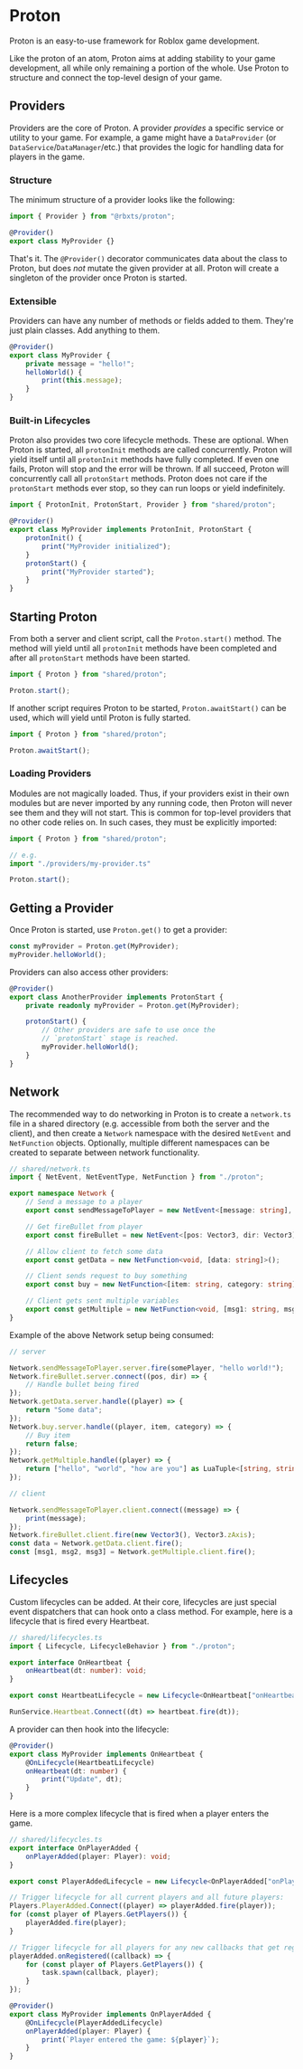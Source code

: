 # Proton

Proton is an easy-to-use framework for Roblox game development.

Like the proton of an atom, Proton aims at adding stability to your game development, all while only remaining a portion of the whole. Use Proton to structure and connect the top-level design of your game.

## Providers

Providers are the core of Proton. A provider _provides_ a specific service or utility to your game. For example, a game might have a `DataProvider` (or `DataService`/`DataManager`/etc.) that provides the logic for handling data for players in the game.

### Structure
The minimum structure of a provider looks like the following:
```ts
import { Provider } from "@rbxts/proton";

@Provider()
export class MyProvider {}
```

That's it. The `@Provider()` decorator communicates data about the class to Proton, but does _not_ mutate the given provider at all. Proton will create a singleton of the provider once Proton is started.

### Extensible
Providers can have any number of methods or fields added to them. They're just plain classes. Add anything to them.

```ts
@Provider()
export class MyProvider {
	private message = "hello!";
	helloWorld() {
		print(this.message);
	}
}
```

### Built-in Lifecycles
Proton also provides two core lifecycle methods. These are optional. When Proton is started, all `protonInit` methods are called concurrently. Proton will yield itself until all `protonInit` methods have fully completed. If even one fails, Proton will stop and the error will be thrown. If all succeed, Proton will concurrently call all `protonStart` methods. Proton does not care if the `protonStart` methods ever stop, so they can run loops or yield indefinitely.

```ts
import { ProtonInit, ProtonStart, Provider } from "shared/proton";

@Provider()
export class MyProvider implements ProtonInit, ProtonStart {
	protonInit() {
		print("MyProvider initialized");
	}
	protonStart() {
		print("MyProvider started");
	}
}
```

## Starting Proton

From both a server and client script, call the `Proton.start()` method. The method will yield until all `protonInit` methods have been completed and after all `protonStart` methods have been started.

```ts
import { Proton } from "shared/proton";

Proton.start();
```

If another script requires Proton to be started, `Proton.awaitStart()` can be used, which will yield until Proton is fully started.

```ts
import { Proton } from "shared/proton";

Proton.awaitStart();
```

### Loading Providers
Modules are not magically loaded. Thus, if your providers exist in their own modules but are never imported by any running code, then Proton will never see them and they will not start. This is common for top-level providers that no other code relies on. In such cases, they must be explicitly imported:

```ts
import { Proton } from "shared/proton";

// e.g.
import "./providers/my-provider.ts"

Proton.start();
```

## Getting a Provider

Once Proton is started, use `Proton.get()` to get a provider:

```ts
const myProvider = Proton.get(MyProvider);
myProvider.helloWorld();
```

Providers can also access other providers:

```ts
@Provider()
export class AnotherProvider implements ProtonStart {
	private readonly myProvider = Proton.get(MyProvider);

	protonStart() {
		// Other providers are safe to use once the
		// `protonStart` stage is reached.
		myProvider.helloWorld();
	}
}
```

## Network

The recommended way to do networking in Proton is to create a `network.ts` file in a shared directory (e.g. accessible from both the server and the client), and then create a `Network` namespace with the desired `NetEvent` and `NetFunction` objects. Optionally, multiple different namespaces can be created to separate between network functionality.

```ts
// shared/network.ts
import { NetEvent, NetEventType, NetFunction } from "./proton";

export namespace Network {
	// Send a message to a player
	export const sendMessageToPlayer = new NetEvent<[message: string], NetEventType.ServerToClient>();

	// Get fireBullet from player
	export const fireBullet = new NetEvent<[pos: Vector3, dir: Vector3], NetEventType.ClientToServer>();

	// Allow client to fetch some data
	export const getData = new NetFunction<void, [data: string]>();

	// Client sends request to buy something
	export const buy = new NetFunction<[item: string, category: string], [bought: boolean]>();

	// Client gets sent multiple variables
	export const getMultiple = new NetFunction<void, [msg1: string, msg2: string, msg3: string]>();
}
```

Example of the above Network setup being consumed:

```ts
// server

Network.sendMessageToPlayer.server.fire(somePlayer, "hello world!");
Network.fireBullet.server.connect((pos, dir) => {
	// Handle bullet being fired
});
Network.getData.server.handle((player) => {
	return "Some data";
});
Network.buy.server.handle((player, item, category) => {
	// Buy item
	return false;
});
Network.getMultiple.handle((player) => {
	return ["hello", "world", "how are you"] as LuaTuple<[string, string, string]>;
});
```

```ts
// client

Network.sendMessageToPlayer.client.connect((message) => {
	print(message);
});
Network.fireBullet.client.fire(new Vector3(), Vector3.zAxis);
const data = Network.getData.client.fire();
const [msg1, msg2, msg3] = Network.getMultiple.client.fire();
```

## Lifecycles

Custom lifecycles can be added. At their core, lifecycles are just special event dispatchers that can hook onto a class method. For example, here is a lifecycle that is fired every Heartbeat.

```ts
// shared/lifecycles.ts
import { Lifecycle, LifecycleBehavior } from "./proton";

export interface OnHeartbeat {
	onHeartbeat(dt: number): void;
}

export const HeartbeatLifecycle = new Lifecycle<OnHeartbeat["onHeartbeat"]>();

RunService.Heartbeat.Connect((dt) => heartbeat.fire(dt));
```

A provider can then hook into the lifecycle:

```ts
@Provider()
export class MyProvider implements OnHeartbeat {
	@OnLifecycle(HeartbeatLifecycle)
	onHeartbeat(dt: number) {
		print("Update", dt);
	}
}
```

Here is a more complex lifecycle that is fired when a player enters the game.

```ts
// shared/lifecycles.ts
export interface OnPlayerAdded {
	onPlayerAdded(player: Player): void;
}

export const PlayerAddedLifecycle = new Lifecycle<OnPlayerAdded["onPlayerAdded"]>();

// Trigger lifecycle for all current players and all future players:
Players.PlayerAdded.Connect((player) => playerAdded.fire(player));
for (const player of Players.GetPlayers()) {
	playerAdded.fire(player);
}

// Trigger lifecycle for all players for any new callbacks that get registered later on during runtime:
playerAdded.onRegistered((callback) => {
	for (const player of Players.GetPlayers()) {
		task.spawn(callback, player);
	}
});
```

```ts
@Provider()
export class MyProvider implements OnPlayerAdded {
	@OnLifecycle(PlayerAddedLifecycle)
	onPlayerAdded(player: Player) {
		print(`Player entered the game: ${player}`);
	}
}
```
